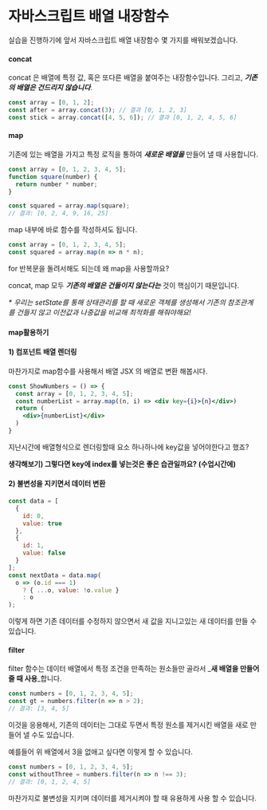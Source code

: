 # 자바스크립트 배열 내장함수

실습을 진행하기에 앞서 자바스크립트 배열 내장함수 몇 가지를 배워보겠습니다.

#### concat

concat 은 배열에 특정 값, 혹은 또다른 배열을 붙여주는 내장함수입니다. 그리고, _**기존의 배열은 건드리지 않습니다**_.

```jsx
const array = [0, 1, 2];
const after = array.concat(3); // 결과 [0, 1, 2, 3]
const stick = array.concat([4, 5, 6]); // 결과 [0, 1, 2, 4, 5, 6]
```

#### map

기존에 있는 배열을 가지고 특정 로직을 통하여 _**새로운 배열을**_ 만들어 낼 때 사용합니다.

```jsx
const array = [0, 1, 2, 3, 4, 5];
function square(number) {
  return number * number;
}

const squared = array.map(square);
// 결과: [0, 2, 4, 9, 16, 25]
```

map 내부에 바로 함수를 작성하셔도 됩니다.

```jsx
const array = [0, 1, 2, 3, 4, 5];
const squared = array.map(n => n * n);
```

for 반복문을 돌려서해도 되는데 왜 map을 사용할까요?

concat, map 모두 _**기존의 배열은 건들이지 않는다는**_ 것이 핵심이기 때문입니다.

_\* 우리는 setState를 통해 상태관리를 할 때 새로운 객체를 생성해서 기존의 참조관계를 건들지 않고 이전값과 나중값을 비교해 최적화를 해줘야해요!_

#### map활용하기

#### 1\) 컴포넌트 배열 렌더링

마찬가지로 map함수를 사용해서 배열 JSX 의 배열로 변환 해봅시다.

```jsx
const ShowNumbers = () => {
  const array = [0, 1, 2, 3, 4, 5];
  const numberList = array.map((n, i) => <div key={i}>{n}</div>)
  return (
    <div>{numberList}</div>
  )
}
```

지난시간에 배열형식으로 렌더링할때 요소 하나하나에 key값을 넣어야한다고 했죠?

**생각해보기\) 그렇다면 key에 index를 넣는것은 좋은 습관일까요? \(수업시간에\)**

#### 2\) 불변성을 지키면서 데이터 변환

```jsx
const data = [
  {
    id: 0,
    value: true
  },
  {
    id: 1,
    value: false
  }
];
const nextData = data.map(
  o => (o.id === 1)
    ? { ...o, value: !o.value }
    : o
);
```

이렇게 하면 기존 데이터를 수정하지 않으면서 새 값을 지니고있는 새 데이터를 만들 수 있습니다.

#### filter

filter 함수는 데이터 배열에서 특정 조건을 만족하는 원소들만 골라서 _**새 배열을 만들어줄 때 사용**_합니다.

```jsx
const numbers = [0, 1, 2, 3, 4, 5];
const gt = numbers.filter(n => n > 2);
// 결과: [3, 4, 5]
```

이것을 응용해서, 기존의 데이터는 그대로 두면서 특정 원소를 제거시킨 배열을 새로 만들어 낼 수도 있습니다.

예를들어 위 배열에서 3을 없애고 싶다면 이렇게 할 수 있습니다.

```jsx
const numbers = [0, 1, 2, 3, 4, 5];
const withoutThree = numbers.filter(n => n !== 3);
// 결과: [0, 1, 2, 4, 5]
```

마찬가지로 불변성을 지키며 데이터를 제거시켜야 할 때 유용하게 사용 할 수 있습니다.

